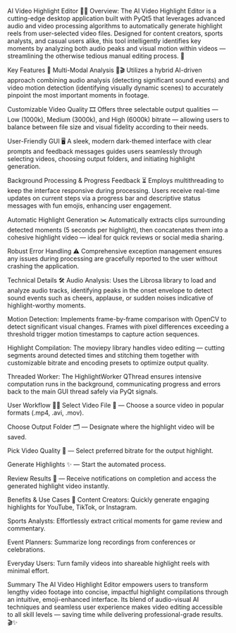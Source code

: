 AI Video Highlight Editor 🎥✨
Overview:
The AI Video Highlight Editor is a cutting-edge desktop application built with PyQt5 that leverages advanced audio and video processing algorithms to automatically generate highlight reels from user-selected video files. Designed for content creators, sports analysts, and casual users alike, this tool intelligently identifies key moments by analyzing both audio peaks and visual motion within videos — streamlining the otherwise tedious manual editing process. 🚀

Key Features 🔑
Multi-Modal Analysis 🎵🎬
Utilizes a hybrid AI-driven approach combining audio analysis (detecting significant sound events) and video motion detection (identifying visually dynamic scenes) to accurately pinpoint the most important moments in footage.

Customizable Video Quality 🎞️
Offers three selectable output qualities — Low (1000k), Medium (3000k), and High (6000k) bitrate — allowing users to balance between file size and visual fidelity according to their needs.

User-Friendly GUI 🖥️
A sleek, modern dark-themed interface with clear prompts and feedback messages guides users seamlessly through selecting videos, choosing output folders, and initiating highlight generation.

Background Processing & Progress Feedback ⏳
Employs multithreading to keep the interface responsive during processing. Users receive real-time updates on current steps via a progress bar and descriptive status messages with fun emojis, enhancing user engagement.

Automatic Highlight Generation ✂️
Automatically extracts clips surrounding detected moments (5 seconds per highlight), then concatenates them into a cohesive highlight video — ideal for quick reviews or social media sharing.

Robust Error Handling ⚠️
Comprehensive exception management ensures any issues during processing are gracefully reported to the user without crashing the application.

Technical Details 🛠️
Audio Analysis:
Uses the Librosa library to load and analyze audio tracks, identifying peaks in the onset envelope to detect sound events such as cheers, applause, or sudden noises indicative of highlight-worthy moments.

Motion Detection:
Implements frame-by-frame comparison with OpenCV to detect significant visual changes. Frames with pixel differences exceeding a threshold trigger motion timestamps to capture action sequences.

Highlight Compilation:
The moviepy library handles video editing — cutting segments around detected times and stitching them together with customizable bitrate and encoding presets to optimize output quality.

Threaded Worker:
The HighlightWorker QThread ensures intensive computation runs in the background, communicating progress and errors back to the main GUI thread safely via PyQt signals.

User Workflow 🧑‍💻
Select Video File 📁 — Choose a source video in popular formats (.mp4, .avi, .mov).

Choose Output Folder 🗂 — Designate where the highlight video will be saved.

Pick Video Quality 🎥 — Select preferred bitrate for the output highlight.

Generate Highlights ✨ — Start the automated process.

Review Results 🎉 — Receive notifications on completion and access the generated highlight video instantly.

Benefits & Use Cases 🎯
Content Creators: Quickly generate engaging highlights for YouTube, TikTok, or Instagram.

Sports Analysts: Effortlessly extract critical moments for game review and commentary.

Event Planners: Summarize long recordings from conferences or celebrations.

Everyday Users: Turn family videos into shareable highlight reels with minimal effort.

Summary
The AI Video Highlight Editor empowers users to transform lengthy video footage into concise, impactful highlight compilations through an intuitive, emoji-enhanced interface. Its blend of audio-visual AI techniques and seamless user experience makes video editing accessible to all skill levels — saving time while delivering professional-grade results. 🎬✨
